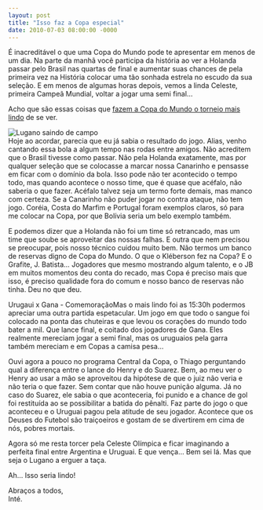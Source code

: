 ```yaml
---
layout: post
title: "Isso faz a Copa especial"
date: 2010-07-03 08:00:00 -0000
---
```


É inacreditável o que uma Copa do Mundo pode te apresentar em menos de um dia. Na parte da manhã você participa da história ao ver a Holanda passar pelo Brasil nas quartas de final e aumentar suas chances de pela primeira vez na História colocar uma tão sonhada estrela no escudo da sua seleção. E em menos de algumas horas depois, vemos a linda Celeste, primeira Campeã Mundial, voltar a jogar uma semi final…

Acho que são essas coisas que <a href="{{ site.baseurl }}/2010/06/28/O-que-faz-a-copa-do-mundo-tao-especial.html" class="linkum">fazem a Copa do Mundo o torneio mais lindo</a> de se ver.
<div class="gallery">
            <img src="{{ site.baseurl }}/assets/fotos/2010/Urugaui-x-Gana -sai-Lugano.jpg" alt="Lugano saindo de campo" title="imagem do Lugano saindo de campo após a expulsão">
</div>
Hoje ao acordar, parecia que eu já sabia o resultado do jogo. Alias, venho cantando essa bola a algum tempo nas rodas entre amigos. Não acreditem que o Brasil tivesse como passar. Não pela Holanda exatamente, mas por qualquer seleção que se colocasse a marcar nossa Canarinho e pensasse em ficar com o domínio da bola.
Isso pode não ter acontecido o tempo todo, mas quando acontece o nosso time, que é quase que acéfalo, não saberia o que fazer. Acéfalo talvez seja um termo forte demais, mas manco com certeza. Se a Canarinho não puder jogar no contra ataque, não tem jogo. Coréia, Costa do Marfim e Portugal foram exemplos claros, só para me colocar na Copa, por que Bolívia seria um belo exemplo também.

E podemos dizer que a Holanda não foi um time só retrancado, mas um time que soube se aproveitar das nossas falhas. E outra que nem precisou se preocupar, pois nosso técnico cuidou muito bem. Não termos um banco de reservas digno de Copa do Mundo. O que o Kléberson fez na Copa? E o Grafite, J. Batista… Jogadores que mesmo mostrando algum talento, e o JB em muitos momentos deu conta do recado, mas Copa é preciso mais que isso, é preciso qualidade fora do comum e nosso banco de reservas não tinha. Deu no que deu.

Urugaui x Gana - ComemoraçãoMas o mais lindo foi as 15:30h podermos apreciar uma outra partida espetacular. Um jogo em que todo o sangue foi colocado na ponta das chuteiras e que levou os corações do mundo todo bater a mil. Que lance final, e coitado dos jogadores de Gana. Eles realmente mereciam jogar a semi final, mas os uruguaios pela garra também mereciam e em Copas a camisa pesa…

Ouvi agora a pouco no programa Central da Copa, o Thiago perguntando qual a diferença entre o lance do Henry e do Suarez. Bem, ao meu ver o Henry ao usar a mão se aproveitou da hipótese de que o juiz não veria e não teria o que fazer. Sem contar que não houve punição alguma. Já no caso do Suarez, ele sabia o que aconteceria, foi punido e a chance de gol foi restituída ao se possibilitar a batida do pênalti. Faz parte do jogo o que aconteceu e o Uruguai pagou pela atitude de seu jogador. Acontece que os Deuses do Futebol são traiçoeiros e gostam de se divertirem em cima de nós, pobres mortais.

Agora só me resta torcer pela Celeste Olímpica e ficar imaginando a perfeita final entre Argentina e Uruguai. E que vença… Bem sei lá. Mas que seja o Lugano a erguer a taça.

Ah… Isso seria lindo!

Abraços a todos,  
Inté.
